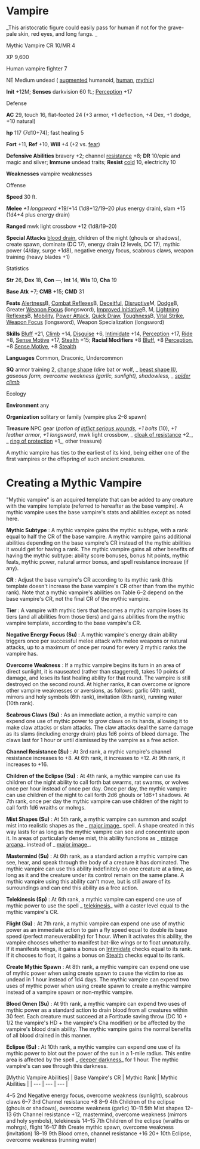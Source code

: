 # Vampire

_This aristocratic figure could easily pass for human if not for the grave-pale skin, red eyes, and long fangs. _

Mythic Vampire CR 10/MR 4

XP 9,600

Human vampire fighter 7

NE Medium undead ( [augmented](/pathfinderRPG/prd/monsters/creatureTypes.html#_augmented-subtype) humanoid, [human](/pathfinderRPG/prd/monsters/creatureTypes.html#_human-subtype), [mythic](/pathfinderRPG/prd/mythicAdventures/mythicMonsters.html#_mythic-subtype))

**Init** +12M; **Senses** darkvision 60 ft.; [Perception](/pathfinderRPG/prd/skills/perception.html#_perception) +17

Defense

**AC** 29, touch 16, flat-footed 24 (+3 armor, +1 deflection, +4 Dex, +1 dodge, +10 natural)

**hp** 117 (7d10+74); fast healing 5

**Fort** +11, **Ref** +10, **Will** +4 (+2 vs. [fear](/pathfinderRPG/prd/monsters/universalMonsterRules.html#_fear))

**Defensive Abilities** bravery +2; channel [resistance](/pathfinderRPG/prd/monsters/universalMonsterRules.html#_resistance) +8; **DR** 10/epic and magic and silver; **Immune** undead traits; **Resist** [cold](/pathfinderRPG/prd/monsters/creatureTypes.html#_cold-subtype) 10, electricity 10

**Weaknesses** vampire weaknesses

Offense

**Speed** 30 ft.

**Melee** _+1 longsword_ +19/+14 (1d8+12/19–20 plus energy drain), slam +15 (1d4+4 plus energy drain)

**Ranged** mwk light crossbow +12 (1d8/19–20)

**Special Attacks** [blood drain](/pathfinderRPG/prd/monsters/universalMonsterRules.html#_blood-drain), children of the night (ghouls or shadows), create spawn, dominate (DC 17), energy drain (2 levels, DC 17), mythic power (4/day, surge +1d8), negative energy focus, scabrous claws, weapon training (heavy blades +1)

Statistics

**Str** 26, **Dex** 18, **Con** —, **Int** 14, **Wis** 10, **Cha** 19

**Base Atk** +7; **CMB** +15; **CMD** 31

**Feats** [Alertness](/pathfinderRPG/prd/feats.html#_alertness)B, [Combat Reflexes](/pathfinderRPG/prd/feats.html#_combat-reflexes)B, [Deceitful](/pathfinderRPG/prd/feats.html#_deceitful), [Disruptive](/pathfinderRPG/prd/mythicAdventures/mythicFeats.html#_disruptive-mythic)M, [Dodge](/pathfinderRPG/prd/feats.html#_dodge)B, Greater [Weapon Focus](/pathfinderRPG/prd/feats.html#_weapon-focus) (longsword), [Improved Initiative](/pathfinderRPG/prd/feats.html#_improved-initiative)B, M, [Lightning Reflexes](/pathfinderRPG/prd/feats.html#_lightning-reflexes)B, [Mobility](/pathfinderRPG/prd/feats.html#_mobility), [Power Attack](/pathfinderRPG/prd/feats.html#_power-attack), [Quick Draw](/pathfinderRPG/prd/feats.html#_quick-draw), [Toughness](/pathfinderRPG/prd/feats.html#_toughness)B, [Vital Strike](/pathfinderRPG/prd/feats.html#_vital-strike), [Weapon Focus](/pathfinderRPG/prd/feats.html#_weapon-focus) (longsword), Weapon Specialization (longsword)

**Skills** [Bluff](/pathfinderRPG/prd/skills/bluff.html#_bluff) +21, [Climb](/pathfinderRPG/prd/skills/climb.html#_climb) +14, [Disguise](/pathfinderRPG/prd/skills/disguise.html#_disguise) +6, [Intimidate](/pathfinderRPG/prd/skills/intimidate.html#_intimidate) +14, [Perception](/pathfinderRPG/prd/skills/perception.html#_perception) +17, [Ride](/pathfinderRPG/prd/skills/ride.html#_ride) +8, [Sense Motive](/pathfinderRPG/prd/skills/senseMotive.html#_sense-motive) +17, [Stealth](/pathfinderRPG/prd/skills/stealth.html#_stealth) +15; **Racial Modifiers** +8 [Bluff](/pathfinderRPG/prd/skills/bluff.html#_bluff), +8 [Perception](/pathfinderRPG/prd/skills/perception.html#_perception), +8 [Sense Motive](/pathfinderRPG/prd/skills/senseMotive.html#_sense-motive), +8 [Stealth](/pathfinderRPG/prd/skills/stealth.html#_stealth)

**Languages** Common, Draconic, Undercommon

**SQ** armor training 2, [change shape](/pathfinderRPG/prd/monsters/universalMonsterRules.html#_change-shape) (dire bat or wolf, _ [beast shape II](/pathfinderRPG/prd/spells/beastShape.html#_beast-shape-ii)_), gaseous form, overcome weakness (garlic, sunlight), shadowless, _ [spider climb](/pathfinderRPG/prd/spells/spiderClimb.html#_spider-climb)_

Ecology

**Environment** any

**Organization** solitary or family (vampire plus 2–8 spawn)

**Treasure** NPC gear (_potion of [inflict serious wounds](/pathfinderRPG/prd/spells/inflictSeriousWounds.html#_inflict-serious-wounds)_, _+1 bolts_ (10), _+1 leather armor_, _+1 longsword_, mwk light crossbow, _ [cloak of resistance](/pathfinderRPG/prd/magicItems/wondrousItems.html#_cloak-of-resistance) +2_, _ [ring of protection](/pathfinderRPG/prd/magicItems/rings.html#_ring-of-protection) +1_, other treasure)

A mythic vampire has ties to the earliest of its kind, being either one of the first vampires or the offspring of such ancient creatures.

# Creating a Mythic Vampire

"Mythic vampire" is an acquired template that can be added to any creature with the vampire template (referred to hereafter as the base vampire). A mythic vampire uses the base vampire's stats and abilities except as noted here.

**Mythic Subtype** : A mythic vampire gains the mythic subtype, with a rank equal to half the CR of the base vampire. A mythic vampire gains additional abilities depending on the base vampire's CR instead of the mythic abilities it would get for having a rank. The mythic vampire gains all other benefits of having the mythic subtype: ability score bonuses, bonus hit points, mythic feats, mythic power, natural armor bonus, and spell resistance increase (if any).

**CR** : Adjust the base vampire's CR according to its mythic rank (this template doesn't increase the base vampire's CR other than from the mythic rank). Note that a mythic vampire's abilities on Table 6–2 depend on the base vampire's CR, not the final CR of the mythic vampire.

**Tier** : A vampire with mythic tiers that becomes a mythic vampire loses its tiers (and all abilities from those tiers) and gains abilities from the mythic vampire template, according to the base vampire's CR.

**Negative Energy Focus (Su)** : A mythic vampire's energy drain ability triggers once per successful melee attack with melee weapons or natural attacks, up to a maximum of once per round for every 2 mythic ranks the vampire has.

**Overcome Weakness** : If a mythic vampire begins its turn in an area of direct sunlight, it is nauseated (rather than staggered), takes 10 points of damage, and loses its fast healing ability for that round. The vampire is still destroyed on the second round. At higher ranks, it can overcome or ignore other vampire weaknesses or aversions, as follows: garlic (4th rank), mirrors and holy symbols (6th rank), invitation (8th rank), running water (10th rank).

**Scabrous Claws (Su)** : As an immediate action, a mythic vampire can expend one use of mythic power to grow claws on its hands, allowing it to make claw attacks or slam attacks. The claw attacks deal the same damage as its slams (including energy drain) plus 1d6 points of bleed damage. The claws last for 1 hour or until dismissed by the vampire as a free action.

**Channel Resistance (Su)** : At 3rd rank, a mythic vampire's channel resistance increases to +8. At 6th rank, it increases to +12. At 9th rank, it increases to +16.

**Children of the Eclipse (Su)** : At 4th rank, a mythic vampire can use its children of the night ability to call forth bat swarms, rat swarms, or wolves once per hour instead of once per day. Once per day, the mythic vampire can use children of the night to call forth 2d6 ghouls or 1d6+1 shadows. At 7th rank, once per day the mythic vampire can use children of the night to call forth 1d6 wraiths or mohrgs.

**Mist Shapes (Su)** : At 5th rank, a mythic vampire can summon and sculpt mist into realistic shapes as the _ [major image](/pathfinderRPG/prd/spells/majorImage.html#_major-image)_ spell. A shape created in this way lasts for as long as the mythic vampire can see and concentrate upon it. In areas of particularly dense mist, this ability functions as _ [mirage arcana](/pathfinderRPG/prd/spells/mirageArcana.html#_mirage-arcana)_ instead of _ [major image](/pathfinderRPG/prd/spells/majorImage.html#_major-image)_.

**Mastermind (Su)** : At 6th rank, as a standard action a mythic vampire can see, hear, and speak through the body of a creature it has dominated. The mythic vampire can use this ability indefinitely on one creature at a time, as long as it and the creature under its control remain on the same plane. A mythic vampire using this ability can't move, but is still aware of its surroundings and can end this ability as a free action.

**Telekinesis (Sp)** : At 6th rank, a mythic vampire can expend one use of mythic power to use the spell _ [telekinesis](/pathfinderRPG/prd/spells/telekinesis.html#_telekinesis)_ with a caster level equal to the mythic vampire's CR.

**Flight (Su)** : At 7th rank, a mythic vampire can expend one use of mythic power as an immediate action to gain a fly speed equal to double its base speed (perfect maneuverability) for 1 hour. When it activates this ability, the vampire chooses whether to manifest bat-like wings or to float unnaturally. If it manifests wings, it gains a bonus on [Intimidate](/pathfinderRPG/prd/skills/intimidate.html#_intimidate) checks equal to its rank. If it chooses to float, it gains a bonus on [Stealth](/pathfinderRPG/prd/skills/stealth.html#_stealth) checks equal to its rank.

**Create Mythic Spawn** : At 8th rank, a mythic vampire can expend one use of mythic power when using create spawn to cause the victim to rise as undead in 1 hour instead of 1d4 days. The mythic vampire can expend two uses of mythic power when using create spawn to create a mythic vampire instead of a vampire spawn or non-mythic vampire.

**Blood Omen (Su)** : At 9th rank, a mythic vampire can expend two uses of mythic power as a standard action to drain blood from all creatures within 30 feet. Each creature must succeed at a Fortitude saving throw (DC 10 + 1/2 the vampire's HD + the vampire's Cha modifier) or be affected by the vampire's blood drain ability. The mythic vampire gains the normal benefits of all blood drained in this manner.

**Eclipse (Su)** : At 10th rank, a mythic vampire can expend one use of its mythic power to blot out the power of the sun in a 1-mile radius. This entire area is affected by the spell _ [deeper darkness](/pathfinderRPG/prd/spells/deeperDarkness.html#_deeper-darkness)_ for 1 hour. The mythic vampire's can see through this darkness.

[Mythic Vampire Abilities]
| Base Vampire's CR | Mythic Rank | Mythic Abilities |
| --- | --- | --- |
<tbody>
<tr class="odd">
<td>4–5</td>
<td>2nd</td>
<td>Negative energy focus, overcome weakness (sunlight), scabrous claws</td>
</tr>
<tr class="even">
<td>6–7</td>
<td>3rd</td>
<td>Channel resistance +8</td>
</tr>
<tr class="odd">
<td>8–9</td>
<td>4th</td>
<td>Children of the eclipse (ghouls or shadows), overcome weakness (garlic)</td>
</tr>
<tr class="even">
<td>10–11</td>
<td>5th</td>
<td>Mist shapes</td>
</tr>
<tr class="odd">
<td>12–13</td>
<td>6th</td>
<td>Channel resistance +12, mastermind, overcome weakness (mirrors and holy	symbols), telekinesis</td>
</tr>
<tr class="even">
<td>14–15</td>
<td>7th</td>
<td>Children of the eclipse (wraiths or mohrgs), flight</td>
</tr>
<tr class="odd">
<td>16–17</td>
<td>8th</td>
<td>Create mythic spawn, overcome weakness (invitation)</td>
</tr>
<tr class="even">
<td>18–19</td>
<td>9th</td>
<td>Blood omen, channel resistance +16</td>
</tr>
<tr class="odd">
<td>20+</td>
<td>10th</td>
<td>Eclipse, overcome weakness (running water)</td>
</tr>
</tbody>


